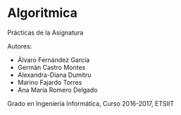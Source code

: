 # Algoritmica
Prácticas de la Asignatura

Autores:
* Álvaro Fernández García
* Germán Castro Montes
* Alexandra-Diana Dumitru
* Marino Fajardo Torres
* Ana María Romero Delgado

Grado en Ingeniería Informática, Curso 2016-2017, ETSIIT
